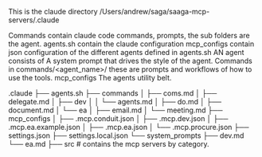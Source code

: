 
This is the claude directory
/Users/andrew/saga/saaga-mcp-servers/.claude

Commands contain claude code commands, prompts, the sub folders are the agent.
agents.sh contain the claude configuration 
mcp_configs contain json configuration of the different agents defined in agents.sh
AN agent consists of 
    A system prompt that drives the style of the agent.
    Commands in commands/<agent_name>/ these are prompts and workflows of how to use the tools.
    mcp_configs The agents utility belt.


.claude
├── agents.sh
├── commands
│   ├── coms.md
│   ├── delegate.md
│   ├── dev
│   │   └── agents.md
│   ├── do.md
│   ├── document.md
│   └── ea
│       ├── email.md
│       └── meeting.md
├── mcp_configs
│   ├── .mcp.conduit.json
│   ├── .mcp.dev.json
│   ├── .mcp.ea.example.json
│   ├── .mcp.ea.json
│   └── .mcp.procure.json
├── settings.json
├── settings.local.json
└── system_prompts
    ├── dev.md
    └── ea.md
├── src # contains the mcp servers by category.


